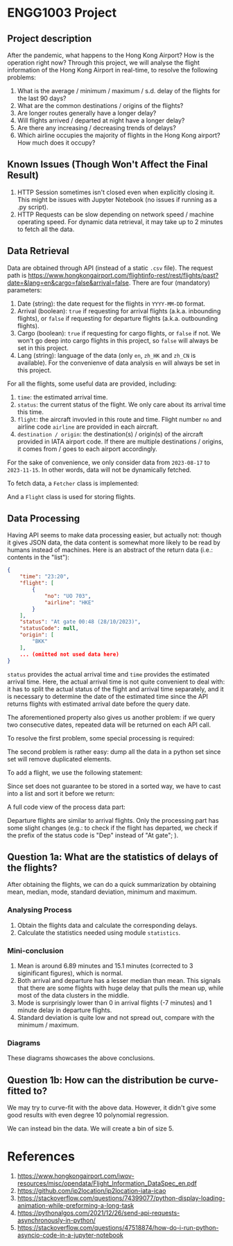 # ENGG1003 Project

## Project description
After the pandemic, what happens to the Hong Kong Airport? How is the operation right now? Through this project, we will analyse the flight information of the Hong Kong Airport in real-time, to resolve the following problems:
1. What is the average / minimum / maximum / s.d. delay of the flights for the last 90 days?
2. What are the common destinations / origins of the flights?
3. Are longer routes generally have a longer delay?
4. Will flights arrived / departed at night have a longer delay?
5. Are there any increasing / decreasing trends of delays?
6. Which airline occupies the majority of flights in the Hong Kong airport? How much does it occupy?

## Known Issues (Though Won't Affect the Final Result)
1. HTTP Session sometimes isn't closed even when explicitly closing it. This might be issues with Jupyter Notebook (no issues if running as a .py script).
2. HTTP Requests can be slow depending on network speed / machine operating speed. For dynamic data retrieval, it may take up to 2 minutes to fetch all the data. 

## Data Retrieval
Data are obtained through API (instead of a static `.csv` file). The request path is https://www.hongkongairport.com/flightinfo-rest/rest/flights/past?date=&lang=en&cargo=false&arrival=false. There are four (mandatory) parameters:
1. Date (string): the date request for the flights in `YYYY-MM-DD` format.
2. Arrival (boolean): `true` if requesting for arrival flights (a.k.a. inbounding flights), or `false` if requesting for departure flights (a.k.a. outbounding flights).
3. Cargo (boolean): `true` if requesting for cargo flights, or `false` if not. We won't go deep into cargo flights in this project, so `false` will always be set in this project.
4. Lang (string): language of the data (only `en`, `zh_HK` and `zh_CN` is available). For the convenienve of data analysis `en` will always be set in this project.

For all the flights, some useful data are provided, including:
1. `time`: the estimated arrival time.
2. `status`: the current status of the flight. We only care about its arrival time this time.
3. `flight`: the aircraft invovled in this route and time. Flight number `no` and airline code `airline` are provided in each aircraft.
4. `destination / origin`: the destination(s) / origin(s) of the aircraft provided in IATA airport code. If there are multiple destinations / origins, it comes from / goes to each airport accordingly.

For the sake of convenience, we only consider data from `2023-08-17` to `2023-11-15`. In other words, data will not be dynamically fetched.

To fetch data, a `Fetcher` class is implemented:

And a `Flight` class is used for storing flights.


## Data Processing
Having API seems to make data processing easier, but actually not: though it gives JSON data, the data content is somewhat more likely to be read by humans instead of machines. Here is an abstract of the return data (i.e.: contents in the "list"):
```json
{
    "time": "23:20",
    "flight": [
        {
            "no": "UO 703",
            "airline": "HKE"
        }
    ],
    "status": "At gate 00:48 (28/10/2023)",
    "statusCode": null,
    "origin": [
        "BKK"
    ],
    ... (omitted not used data here)
}
```
`status` provides the actual arrival time and `time` provides the estimated arrival time. Here, the actual arrival time is not quite convenient to deal with: it has to split the actual status of the flight and arrival time separately, and it is necessary to determine the date of the estimated time since the API returns flights with estimated arrival date before the query date.

The aforementioned property also gives us another problem: if we query two consecutive dates, repeated data will be returned on each API call.

To resolve the first problem, some special processing is required:


The second problem is rather easy: dump all the data in a python set since set will remove duplicated elements.

To add a flight, we use the following statement:

Since set does not guarantee to be stored in a sorted way, we have to cast into a list and sort it before we return:

A full code view of the process data part:


Departure flights are similar to arrival flights. Only the processing part has some slight changes (e.g.: to check if the flight has departed, we check if the prefix of the status code is "Dep" instead of "At gate"; ).

## Question 1a: What are the statistics of delays of the flights?
After obtaining the flights, we can do a quick summarization by obtaining mean, median, mode, standard deviation, minimum and maximum.

### Analysing Process
1. Obtain the flights data and calculate the corresponding delays.
2. Calculate the statistics needed using module `statistics`.

### Mini-conclusion
1. Mean is around 6.89 minutes and 15.1 minutes (corrected to 3 siginificant figures), which is normal.
2. Both arrival and departure has a lesser median than mean. This signals that there are some flights with huge delay that pulls the mean up, while most of the data clusters in the middle.
3. Mode is surprisingly lower than 0 in arrival flights (-7 minutes) and 1 minute delay in departure flights.
4. Standard deviation is quite low and not spread out, compare with the minimum / maximum.

### Diagrams
These diagrams showcases the above conclusions.

## Question 1b: How can the distribution be curve-fitted to?
We may try to curve-fit with the above data. However, it didn't give some good results with even degree 10 polynomial regression.

We can instead bin the data. We will create a bin of size 5.



# References
1. https://www.hongkongairport.com/iwov-resources/misc/opendata/Flight_Information_DataSpec_en.pdf
2. https://github.com/ip2location/ip2location-iata-icao
3. https://stackoverflow.com/questions/74399077/python-display-loading-animation-while-preforming-a-long-task
4. https://pythonalgos.com/2021/12/26/send-api-requests-asynchronously-in-python/
5. https://stackoverflow.com/questions/47518874/how-do-i-run-python-asyncio-code-in-a-jupyter-notebook